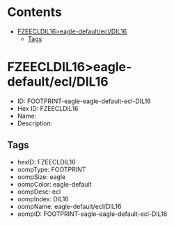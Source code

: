 



Contents
========

* [FZEECLDIL16>eagle-default/ecl/DIL16](#fzeecldil16eagle-defaultecldil16)
	* [Tags](#tags)

# FZEECLDIL16>eagle-default/ecl/DIL16

- ID: FOOTPRINT-eagle-eagle-default-ecl-DIL16
- Hex ID: FZEECLDIL16
- Name: 
- Description: 

## Tags

- hexID: FZEECLDIL16
- oompType: FOOTPRINT
- oompSize: eagle
- oompColor: eagle-default
- oompDesc: ecl
- oompIndex: DIL16
- oompName: eagle-default/ecl/DIL16
- oompID: FOOTPRINT-eagle-eagle-default-ecl-DIL16
